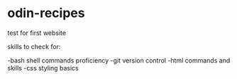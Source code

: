 # odin-recipes

test for first website

skills to check for:

-bash shell commands proficiency
-git version control
-html commands and skills 
-css styling basics

